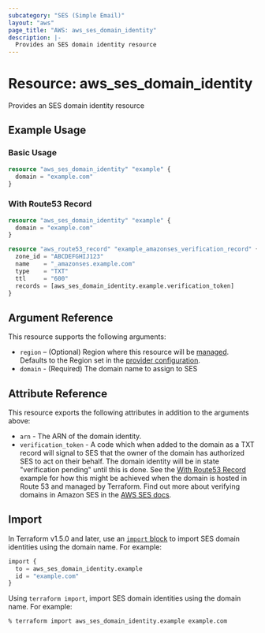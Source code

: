 ```yaml
---
subcategory: "SES (Simple Email)"
layout: "aws"
page_title: "AWS: aws_ses_domain_identity"
description: |-
  Provides an SES domain identity resource
---
```


# Resource: aws_ses_domain_identity

Provides an SES domain identity resource

## Example Usage

### Basic Usage

```terraform
resource "aws_ses_domain_identity" "example" {
  domain = "example.com"
}
```

### With Route53 Record

```terraform
resource "aws_ses_domain_identity" "example" {
  domain = "example.com"
}

resource "aws_route53_record" "example_amazonses_verification_record" {
  zone_id = "ABCDEFGHIJ123"
  name    = "_amazonses.example.com"
  type    = "TXT"
  ttl     = "600"
  records = [aws_ses_domain_identity.example.verification_token]
}
```

## Argument Reference

This resource supports the following arguments:

* `region` – (Optional) Region where this resource will be [managed](https://docs.aws.amazon.com/general/latest/gr/rande.html#regional-endpoints). Defaults to the Region set in the [provider configuration](https://registry.terraform.io/providers/hashicorp/aws/latest/docs#aws-configuration-reference).
* `domain` - (Required) The domain name to assign to SES

## Attribute Reference

This resource exports the following attributes in addition to the arguments above:

* `arn` - The ARN of the domain identity.
* `verification_token` - A code which when added to the domain as a TXT record will signal to SES that the owner of the domain has authorized SES to act on their behalf. The domain identity will be in state "verification pending" until this is done. See the [With Route53 Record](#with-route53-record) example for how this might be achieved when the domain is hosted in Route 53 and managed by Terraform.  Find out more about verifying domains in Amazon SES in the [AWS SES docs](http://docs.aws.amazon.com/ses/latest/DeveloperGuide/verify-domains.html).

## Import

In Terraform v1.5.0 and later, use an [`import` block](https://developer.hashicorp.com/terraform/language/import) to import SES domain identities using the domain name. For example:

```terraform
import {
  to = aws_ses_domain_identity.example
  id = "example.com"
}
```

Using `terraform import`, import SES domain identities using the domain name. For example:

```console
% terraform import aws_ses_domain_identity.example example.com
```
